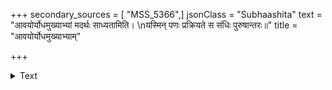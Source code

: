 +++
secondary_sources = [ "MSS_5366",]
jsonClass = "Subhaashita"
text = "आवयोर्योधमुख्याभ्यां मदर्थः साध्यतामिति।  \nयस्मिन् पणः प्रक्रियते स संधिः पुरुषान्तरः॥"
title = "आवयोर्योधमुख्याभ्याम्"

+++

<details><summary>Text</summary>

आवयोर्योधमुख्याभ्यां मदर्थः साध्यतामिति।  
यस्मिन् पणः प्रक्रियते स संधिः पुरुषान्तरः॥
</details>
